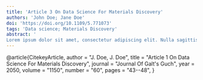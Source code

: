 ```yaml
---
title: 'Article 3 On Data Science For Materials Discovery'
authors: 'John Doe; Jane Doe'
doi: 'https://doi.org/10.1109/5.771073'
tags: 'Data science; Materials Discovery'
abstract: '
Lorem ipsum dolor sit amet, consectetur adipiscing elit. Nulla sagittis, erat et sodales tempus, nulla libero porta sem, a blandit ante arcu vel libero. Etiam mattis urna id dignissim consequat. Fusce elementum purus in sapien sollicitudin accumsan. Aliquam lorem odio, cursus sit amet varius sed, egestas at arcu. Nulla suscipit lorem sed urna cursus ultricies. Nunc commodo pretium sem sit amet sollicitudin. Nullam porta posuere dui et pharetra. Nullam lobortis, quam et rhoncus consequat, sem ante blandit ligula, vitae fringilla metus arcu vel velit. Etiam dignissim lacus nunc, quis semper sem pellentesque eu. Proin eu commodo dolor, sit amet tempor nulla. In sit amet massa purus. Fusce dolor est, vestibulum a nibh eu, condimentum ornare ligula. Praesent sit amet porttitor mi. Fusce sodales nunc tortor, a tristique leo posuere et. Duis at sollicitudin orci. Curabitur eleifend ligula cursus sagittis lacinia.'
---
```

@article{CitekeyArticle,
      author   = "J. Doe, J. Doe",
      title    = "Article 1 On Data Science For Materials Discovery",
      journal  = "Journal Of Galt's Guch",
      year     = 2050,
      volume   = "1150",
      number   = "60",
      pages    = "43--48",
    }
